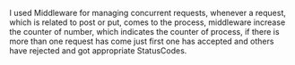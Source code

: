 I used Middleware for managing concurrent requests, whenever a request, which is related to post or put, comes to the process, middleware increase the counter of number, which indicates the counter of process, if there is more than one request has come just first one has accepted and others have rejected and got appropriate StatusCodes.
